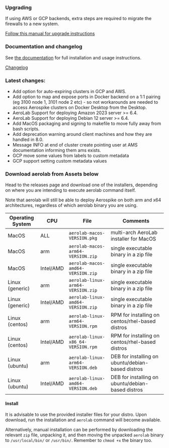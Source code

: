### Upgrading

If using AWS or GCP backends, extra steps are required to migrate the firewalls to a new system.

[Follow this manual for upgrade instructions](https://github.com/aerospike/aerolab/blob/v7.0.0/docs/upgrade-to-610.md)

### Documentation and changelog
See [the documentation](https://github.com/aerospike/aerolab/blob/v7.0.0/README.md) for full installation and usage instructions.

[Changelog](https://github.com/aerospike/aerolab/blob/v7.0.0/CHANGELOG.md#7.0.0)

### Latest changes:
* Add option for auto-expiring clusters in GCP and AWS.
* Add option to map and expose ports in Docker backend on a 1:1 pairing (eg 3100 node 1, 3101 node 2 etc) - so not workarounds are needed to access Aerospike clusters on Docker Desktop from the Desktop.
* AeroLab Support for deploying Amazon 2023 server >= 6.4.
* AeroLab Support for deploying Debian 12 server >= 6.4.
* Add MacOS packaging and signing to makefile to move fully away from bash scripts.
* Add deprecation warning around client machines and how they are handled in 8.0.
* Message INFO at end of cluster create pointing user at AMS documentation informing them ams exists.
* GCP move some values from labels to custom metadata
* GCP support setting custom metadata values

### Download aerolab from Assets below

Head to the releases page and download one of the installers, depending on where you are intending to execute aerolab command itself.

Note that aerolab will still be able to deploy Aerospike on both arm and x64 architectures, regardless of which aerolab binary you are using.

Operating System | CPU | File | Comments
--- | --- | --- | ---
MacOS | ALL | `aerolab-macos-VERSION.pkg` | multi-arch AeroLab installer for MacOS
MacOS | arm | `aerolab-macos-arm64-VERSION.zip` | single executable binary in a zip file
MacOS | Intel/AMD | `aerolab-macos-amd64-VERSION.zip` | single executable binary in a zip file
Linux (generic) | arm | `aerolab-linux-arm64-VERSION.zip` | single executable binary in a zip file
Linux (generic) | Intel/AMD | `aerolab-linux-amd64-VERSION.zip` | single executable binary in a zip file
Linux (centos) | arm | `aerolab-linux-arm64-VERSION.rpm` | RPM for installing on centos/rhel-based distros
Linux (centos) | Intel/AMD | `aerolab-linux-x86_64-VERSION.rpm` | RPM for installing on centos/rhel-based distros
Linux (ubuntu) | arm | `aerolab-linux-arm64-VERSION.deb` | DEB for installing on ubuntu/debian-based distros
Linux (ubuntu) | Intel/AMD | `aerolab-linux-amd64-VERSION.deb` | DEB for installing on ubuntu/debian-based distros

#### Install

It is advisable to use the provided installer files for your distro. Upon download, run the installation and `aerolab` command will become available.

Alternatively, manual installation can be performed by downloading the relevant `zip` file, unpacking it, and then moving the unpacked `aerolab` binary to `/usr/local/bin/` or `/usr/bin/`. Remember to `chmod +x` the binary too.
